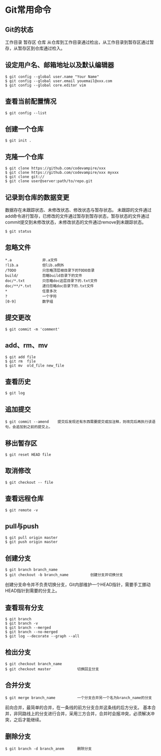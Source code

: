 # Git常用命令

## Git的状态
工作目录 暂存区 仓库
从仓库到工作目录通过检出，从工作目录到暂存区通过暂存，从暂存区到仓库通过检入。

## 设定用户名、邮箱地址以及默认编辑器
```
$ git config --global user.name "Your Name"
$ git config --global user.email youemail@xxx.com
$ git config --global core.editor vim 
```

## 查看当前配置情况
```
$ git config --list
```

## 创建一个仓库
```
$ git init .
```

## 克隆一个仓库
```
$ git clone https://github.com/codevampire/xxx
$ git clone https://github.com/codevampire/xxx myxxx
$ git clone git://
$ git clone user@server:path/to/repo.git
```

## 记录到仓库的数据变更
数据存在未跟踪状态、未修改状态、修改状态与暂存状态。
未跟踪的文件通过add命令进行暂存，已修改的文件通过暂存到暂存状态，暂存状态的文件通过commit提交到未修改状态，未修改状态的文件通过remove到未跟踪状态。
```
$ git status
```

## 忽略文件
```
*.a              非.a文件
!lib.a           但lib.a例外
/TODO            只忽略顶层根目录下的TODO目录
build/           忽略build目录下的文件
doc/*.txt        只忽略doc这层目录下的.txt文件
doc/**/*.txt     递归忽略doc目录下的.txt文件
*                任意多次
?                一个字符
[0-9]            数字组
```

## 提交更改
```
$ git commit -m 'comment'
```

## add、rm、mv
```
$ git add file
$ git rm  file
$ git mv  old_file new_file
```

## 查看历史
```
$ git log
```

## 追加提交
```
$ git commit --amend    提交后发现还有东西需要提交或加注释，则改完后再执行该语句，会追加到之前的提交上。
```

## 移出暂存区
```
$ git reset HEAD file
```

## 取消修改
```
$ git checkout -- file
```

## 查看远程仓库
```
$ git remote -v
```

## pull与push
```
$ git pull origin master
$ git push origin master
```

## 创建分支
```
$ git branch branch_name
$ git checkout -b branch_name          创建分支并切换分支
```
创建分支命令并不负责切换分支，Git内部维护一个HEAD指针，需要手工挪动HEAD指针到需要的分支上。

## 查看现有分支
```
$ git branch
$ git branch -v
$ git branch --merged
$ git branch --no-merged
$ git log --decorate --graph --all
```

## 检出分支
```
$ git checkout branch_name
$ git checkout master            切换回主分支
```

## 合并分支
```
$ git merge branch_name          一个分支合并另一个名为branch_name的分支
```
前向合并，最简单的合并，在一条线的前方分支合并这条线的后方分支。
基本合并，非同路线上的分支进行合并，采用三方合并，合并时会报冲突，必须解决冲突，之后才能继续。

## 删除分支
```
$ git branch -d branch_anem      删除分支
```
